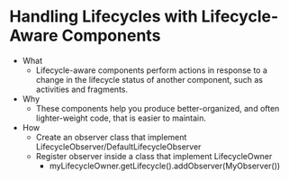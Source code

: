 # Handling Lifecycles with Lifecycle-Aware Components
- What
    - Lifecycle-aware components perform actions in response to a change in the lifecycle status of another component, such as activities and fragments.
- Why
    - These components help you produce better-organized, and often lighter-weight code, that is easier to maintain.
- How
    - Create an observer class that implement LifecycleObserver/DefaultLifecycleObserver
    - Register observer inside a class that implement LifecycleOwner
        - myLifecycleOwner.getLifecycle().addObserver(MyObserver())
